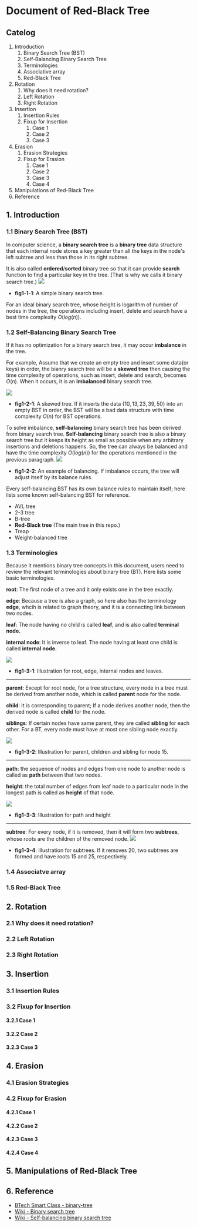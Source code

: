 # Document of Red-Black Tree
## Catelog
1. Introduction
	1. Binary Search Tree (BST)
	2. Self-Balancing Binary Search Tree
	3. Terminologies
	4. Associative array
	5. Red-Black Tree 
2. Rotation
	1. Why does it need rotation?
	2. Left Rotation
	3. Right Rotation
3. Insertion
	1. Insertion Rules
	2. Fixup for Insertion
		1. Case 1
		2. Case 2
		3. Case 3
4. Erasion
	1. Erasion Strategies
	2. Fixup for Erasion
		1. Case 1
		2. Case 2
		3. Case 3
		4. Case 4
5. Manipulations of Red-Black Tree
6. Reference
## 1. Introduction
### 1.1 Binary Search Tree (BST)
In computer science, a **binary search tree** is a **binary tree** data structure that each internal node stores a key greater than all the keys in the node's left subtree and less than those in its right subtree.

It is also called **ordered**/**sorted** binary tree so that it can provide **search** function to find a particular key in the tree. (That is why we calls it binary search tree.)
![](https://i.imgur.com/PU4WiKW.png)
* **fig1-1-1**: A simple binary search tree.

For an ideal binary search tree, whose height is logarithm of number of nodes in the tree, the operations including insert, delete and search have a best time complexity $O(log(n))$.

### 1.2 Self-Balancing Binary Search Tree
If it has no optimization for a binary search tree, it may occur **imbalance** in the tree.

For example, Assume that we create an empty tree and insert some data(or keys) in order, the bianry search tree will be a **skewed tree** then causing the time complexity of operations, such as insert, delete and search, becomes $O(n)$. When it occurs, it is an **imbalanced** binary search tree.

![](https://i.imgur.com/4bGrLQc.png)
* **fig1-2-1**: A skewed tree. If it inserts the data $\{10, 13, 23, 39, 50\}$ into an empty BST in order, the BST will be a bad data structure with time complexity $O(n)$ for BST operations.

To solve imbalance, **self-balancing** binary search tree has been derived from binary search tree. **Self-balancing** binary search tree is also a binary search tree but it keeps its height as small as possible when any arbitrary insertions and deletions happens. So, the tree can always be balanced and have the time complexity $O(log(n))$ for the operations mentioned in the previous paragraph.
![](https://i.imgur.com/mJUfPBH.png)
* **fig1-2-2**: An example of balancing. If imbalance occurs, the tree will adjust itself by its balance rules.

Every self-balancing BST has its own balance rules to maintain itself; here lists some known self-balancing BST for reference.
* AVL tree
* 2-3 tree
* B-tree
* **Red-Black tree** (The main tree in this repo.)
* Treap
* Weight-balanced tree
### 1.3 Terminologies
Because it mentions binary tree concepts in this document, users need to review the relevant terminologies about binary tree (BT). Here lists some basic terminologies.

**root**: The first node of a tree and it only exists one in the tree exactly.

**edge**: Because a tree is also a graph, so here also has the terminology **edge**, whcih is related to graph theory, and it is a connecting link between two nodes.

**leaf**: The node having no child is called **leaf**, and is also called **terminal node.**

**internal node**: It is inverse to leaf. The node having at least one child is called **internal node.**

![](https://i.imgur.com/w7LwUOY.png)
* **fig1-3-1**: Illustration for root, edge, internal nodes and leaves.
---
**parent**: Except for root node, for a tree structure, every node in a tree must be derived from another node, which is called **parent** node for the node.

**child**: It is corresponding to parent; If a node derives another node, then the derived node is called **child** for the node.

**siblings**: If certain nodes have same parent, they are called **sibling** for each other. For a BT, every node must have at most one sibling node exactly.

![](https://i.imgur.com/OvKqZ04.png)
* **fig1-3-2**: Illustration for parent, children and sibling for node 15.
---
**path**: the sequence of nodes and edges from one node to another node is called as **path** between that two nodes.

**height**: the total number of edges from leaf node to a particular node in the longest path is called as **height** of that node.

![](https://i.imgur.com/4cB1vbJ.png)
* **fig1-3-3**: Illustration for path and height
---
**subtree**: For every node, if it is removed, then it will form two **subtrees**, whose roots are the children of the removed node.
![](https://i.imgur.com/BZLu4e8.png)
* **fig1-3-4**: Illustration for subtrees. If it removes 20, two subtrees are formed and have roots 15 and 25, respectively.
### 1.4 Associatve array
### 1.5 Red-Black Tree
## 2. Rotation
### 2.1 Why does it need rotation?
### 2.2 Left Rotation
### 2.3 Right Rotation
## 3. Insertion
### 3.1 Insertion Rules
### 3.2 Fixup for Insertion
#### 3.2.1 Case 1
#### 3.2.2 Case 2
#### 3.2.3 Case 3
## 4. Erasion
### 4.1 Erasion Strategies
### 4.2 Fixup for Erasion
#### 4.2.1 Case 1
#### 4.2.2 Case 2
#### 4.2.3 Case 3
#### 4.2.4 Case 4
## 5. Manipulations of Red-Black Tree
## 6. Reference
* [BTech Smart Class - binary-tree](http://www.btechsmartclass.com/data_structures/binary-tree.html)
* [Wiki - Binary search tree](https://en.wikipedia.org/wiki/Binary_search_tree)
* [Wiki - Self-balancing binary search tree](https://en.wikipedia.org/wiki/Self-balancing_binary_search_tree)